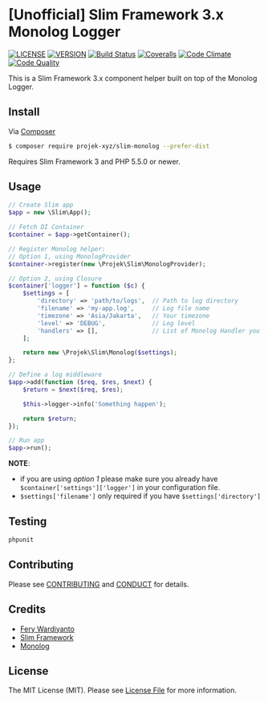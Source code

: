 # [Unofficial] Slim Framework 3.x Monolog Logger

[![LICENSE](https://img.shields.io/packagist/l/projek-xyz/slim-monolog.svg?style=flat-square)](LICENSE.md)
[![VERSION](https://img.shields.io/packagist/v/projek-xyz/slim-monolog.svg?style=flat-square)](https://github.com/projek-xyz/slim-monolog/releases)
[![Build Status](https://img.shields.io/travis/projek-xyz/slim-monolog/master.svg?branch=master&style=flat-square)](https://travis-ci.org/projek-xyz/slim-monolog)
[![Coveralls](https://img.shields.io/coveralls/projek-xyz/slim-monolog/master.svg?style=flat-square)](https://coveralls.io/github/projek-xyz/slim-monolog)
[![Code Climate](https://img.shields.io/codeclimate/github/projek-xyz/slim-monolog.svg?style=flat-square)](https://codeclimate.com/github/projek-xyz/slim-monolog)
[![Code Quality](https://img.shields.io/sensiolabs/i/26316c51-2637-473f-81bb-17af361f4b65.svg?style=flat-square)](https://insight.sensiolabs.com/projects/26316c51-2637-473f-81bb-17af361f4b65)

This is a Slim Framework 3.x component helper built on top of the Monolog Logger.

## Install

Via [Composer](https://getcomposer.org/)

```bash
$ composer require projek-xyz/slim-monolog --prefer-dist
```

Requires Slim Framework 3 and PHP 5.5.0 or newer.

## Usage

```php
// Create Slim app
$app = new \Slim\App();

// Fetch DI Container
$container = $app->getContainer();

// Register Monolog helper:
// Option 1, using MonologProvider
$container->register(new \Projek\Slim\MonologProvider);

// Option 2, using Closure
$container['logger'] = function ($c) {
    $settings = [
        'directory' => 'path/to/logs',  // Path to log directory
        'filename' => 'my-app.log',     // Log file name
        'timezone' => 'Asia/Jakarta',   // Your timezone
        'level' => 'DEBUG',             // Log level
        'handlers' => [],               // List of Monolog Handler you wanna use
    ];

    return new \Projek\Slim\Monolog($settings);
};

// Define a log middleware
$app->add(function ($req, $res, $next) {
    $return = $next($req, $res);

    $this->logger->info('Something happen');

    return $return;
});

// Run app
$app->run();
```

**NOTE**:
- if you are using _option 1_ please make sure you already have `$container['settings']['logger']` in your configuration file.
- `$settings['filename']` only required if you have `$settings['directory']`

## Testing

```bash
phpunit
```

## Contributing

Please see [CONTRIBUTING](CONTRIBUTING.md) and [CONDUCT](CONDUCT.md) for details.

## Credits

- [Fery Wardiyanto](http://feryardiant.me)
- [Slim Framework](http://www.slimframework.com)
- [Monolog](https://github.com/Seldaek/monolog)

## License

The MIT License (MIT). Please see [License File](LICENSE.md) for more information.
